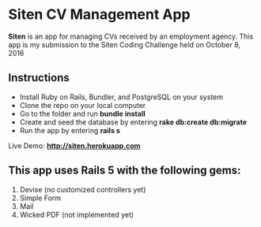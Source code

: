 # Siten CV Management App

**Siten** is an app for managing CVs received by an employment agency. This app is my submission to the Siten Coding Challenge held on October 8, 2016

## Instructions

- Install Ruby on Rails, Bundler, and PostgreSQL on your system
- Clone the repo on your local computer
- Go to the folder and run **bundle install**
- Create and seed the database by entering **rake db:create db:migrate** 
- Run the app by entering **rails s**

Live Demo: **http://siten.herokuapp.com**

## This app uses Rails 5 with the following gems:

1. Devise (no customized controllers yet)
2. Simple Form
3. Mail
4. Wicked PDF (not implemented yet)